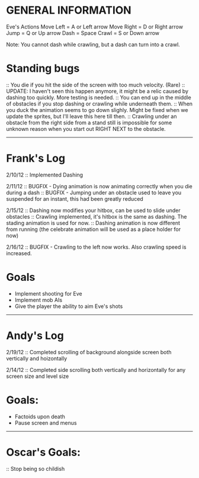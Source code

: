 # GENERAL INFORMATION

Eve's Actions
Move Left  = A or Left arrow
Move Right = D or Right arrow
Jump       = Q or Up arrow
Dash       = Space
Crawl      = S or Down arrow

Note: You cannot dash while crawling, but a dash can turn into a crawl.

# Standing bugs
:: You die if you hit the side of the screen with too much velocity. (Rare)
:: UPDATE: I haven't seen this happen anymore, it might be a relic caused by dashing too quickly. More testing is needed.
:: You can end up in the middle of obstacles if you stop dashing or crawling while underneath them. 
:: When you duck the animation seems to go down slighly. Might be fixed when we update the sprites, but I'll leave this here till then.
:: Crawling under an obstacle from the right side from a stand still is impossible for some unknown reason when you start out RIGHT NEXT to the obstacle.
  
----------------------------------------------------------------------------

# Frank's Log

2/10/12
:: Implemented Dashing

2/11/12 
:: BUGFIX - Dying animation is now animating correctly when you die during a dash 
:: BUGFIX - Jumping under an obstacle used to leave you suspended for an instant, this had been greatly reduced
	     
2/15/12
:: Dashing now modifies your hitbox, can be used to slide under obstacles
:: Crawling implemented, it's hitbox is the same as dashing. The stading animation is used for now.
:: Dashing animation is now different from running (the celebrate animation will be used as a place holder for now)

2/16/12
:: BUGFIX - Crawling to the left now works. Also crawling speed is increased. 
              
# Goals

- Implement shooting for Eve
- Implement mob AIs
- Give the player the ability to aim Eve's shots              
              
----------------------------------------------------------------------------

# Andy's Log

2/19/12
:: Completed scrolling of background alongside screen both vertically and hoizontally

2/14/12
:: Completed side scrolling both vertically and horizontally for any screen size and level size 

# Goals:

- Factoids upon death
- Pause screen and menus

----------------------------------------------------------------------------

# Oscar's Goals:
:: Stop being so childish
